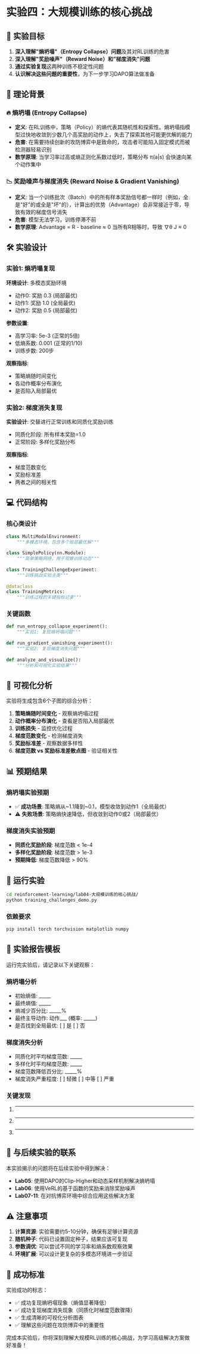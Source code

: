 # 实验四：大规模训练的核心挑战

## 🎯 实验目标
1. **深入理解"熵坍塌"（Entropy Collapse）问题**及其对RL训练的危害
2. **深入理解"奖励噪声"（Reward Noise）和"梯度消失"问题**
3. **通过实验复现**这两种训练不稳定性问题
4. **认识解决这些问题的重要性**，为下一步学习DAPO算法做准备

## 📖 理论背景

### 🔥 熵坍塌 (Entropy Collapse)
- **定义**: 在RL训练中，策略（Policy）的熵代表其随机性和探索性。熵坍塌指模型过快地收敛到少数几个高奖励的动作上，失去了探索其他可能更优解的能力
- **危害**: 在需要持续创新的攻防博弈中是致命的，攻击者可能陷入固定模式而被检测器轻易识别
- **数学原理**: 当学习率过高或熵正则化系数过低时，策略分布 π(a|s) 会快速向某个动作集中

### 📉 奖励噪声与梯度消失 (Reward Noise & Gradient Vanishing)  
- **定义**: 当一个训练批次（Batch）中的所有样本奖励信号都一样时（例如，全是"好"的或全是"坏"的），计算出的优势（Advantage）会非常接近于零，导致有效的梯度信号消失
- **危害**: 模型无法学习，训练停滞不前
- **数学原理**: Advantage = R - baseline ≈ 0 当所有R相等时，导致 ∇θ J ≈ 0

## 🛠️ 实验设计

### 实验1: 熵坍塌复现
**环境设计**: 多模态奖励环境
- 动作0: 奖励 0.3 (局部最优)
- 动作1: 奖励 1.0 (全局最优) 
- 动作2: 奖励 0.5 (局部最优)

**参数设置**: 
- 高学习率: 5e-3 (正常的5倍)
- 低熵系数: 0.001 (正常的1/10)
- 训练步数: 200步

**观察指标**:
- 策略熵随时间变化
- 各动作概率分布演化
- 是否陷入局部最优

### 实验2: 梯度消失复现
**实验设计**: 交替进行正常训练和同质化奖励训练
- 同质化阶段: 所有样本奖励=1.0
- 正常阶段: 多样化奖励分布

**观察指标**:
- 梯度范数变化
- 奖励标准差
- 两者之间的相关性

## 💻 代码结构

### 核心类设计

```python
class MultiModalEnvironment:
    """多模态环境，包含多个局部最优解"""
    
class SimplePolicy(nn.Module):
    """简单策略网络，用于观察训练动态"""
    
class TrainingChallengeExperiment:
    """训练挑战实验主类"""
    
@dataclass
class TrainingMetrics:
    """训练过程的关键指标记录"""
```

### 关键函数

```python
def run_entropy_collapse_experiment():
    """实验1: 复现熵坍塌问题"""
    
def run_gradient_vanishing_experiment():
    """实验2: 复现梯度消失问题"""
    
def analyze_and_visualize():
    """分析和可视化实验结果"""
```

## 🎨 可视化分析

实验将生成包含6个子图的综合分析：

1. **策略熵随时间变化** - 观察熵坍塌过程
2. **动作概率分布演化** - 查看是否陷入局部最优
3. **训练损失** - 监控优化过程
4. **梯度范数变化** - 检测梯度消失
5. **奖励标准差** - 观察数据多样性
6. **梯度范数 vs 奖励标准差散点图** - 验证相关性

## 📊 预期结果

### 熵坍塌实验预期
- ✅ **成功场景**: 策略熵从~1.1降到~0.1，模型收敛到动作1（全局最优）
- ⚠️ **失败场景**: 策略熵快速降低，但收敛到动作0或2（局部最优）

### 梯度消失实验预期
- **同质化奖励阶段**: 梯度范数 < 1e-4
- **多样化奖励阶段**: 梯度范数 > 1e-3
- **预期降低**: 梯度范数降低 > 90%

## 🚀 运行实验

```bash
cd reinforcement-learning/lab04-大规模训练的核心挑战/
python training_challenges_demo.py
```

### 依赖要求
```bash
pip install torch torchvision matplotlib numpy
```

## 📝 实验报告模板

运行完实验后，请记录以下关键观察：

### 熵坍塌分析
- 初始熵值: _____
- 最终熵值: _____
- 熵减少百分比: _____% 
- 最终主导动作: 动作___ (概率: _____)
- 是否找到全局最优: [ ] 是 [ ] 否

### 梯度消失分析  
- 同质化时平均梯度范数: _____
- 多样化时平均梯度范数: _____
- 梯度范数降低百分比: _____%
- 梯度消失严重程度: [ ] 轻微 [ ] 中等 [ ] 严重

### 关键发现
1. _____
2. _____
3. _____

## 🔗 与后续实验的联系

本实验揭示的问题将在后续实验中得到解决：

- **Lab05**: 使用DAPO的Clip-Higher和动态采样机制解决熵坍塌
- **Lab06**: 使用VeRL的基于函数的奖励来消除奖励噪声
- **Lab07-11**: 在对抗博弈环境中综合应用这些解决方案

## ⚠️ 注意事项

1. **计算资源**: 实验需要约5-10分钟，确保有足够计算资源
2. **随机种子**: 代码已设置固定种子，结果应该可复现
3. **参数调优**: 可以尝试不同的学习率和熵系数观察效果
4. **环境扩展**: 可以设计更复杂的多模态环境进一步验证

## 🎯 成功标准

实验成功的标志：
- ✅ 成功复现熵坍塌现象（熵值显著降低）
- ✅ 成功复现梯度消失现象（同质化时梯度范数骤降）
- ✅ 生成清晰的可视化分析图表
- ✅ 理解这些问题在攻防博弈中的重要性

完成本实验后，你将深刻理解大规模RL训练的核心挑战，为学习高级解决方案做好准备！ 